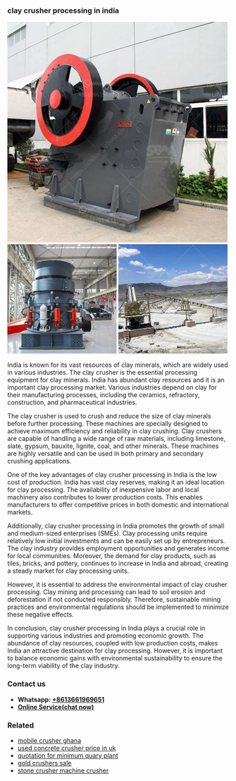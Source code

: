 <h3>clay crusher processing in india</h3><img src='1704951537.jpg' alt=''><p>India is known for its vast resources of clay minerals, which are widely used in various industries. The clay crusher is the essential processing equipment for clay minerals. India has abundant clay resources and it is an important clay processing market. Various industries depend on clay for their manufacturing processes, including the ceramics, refractory, construction, and pharmaceutical industries.</p><p>The clay crusher is used to crush and reduce the size of clay minerals before further processing. These machines are specially designed to achieve maximum efficiency and reliability in clay crushing. Clay crushers are capable of handling a wide range of raw materials, including limestone, slate, gypsum, bauxite, lignite, coal, and other minerals. These machines are highly versatile and can be used in both primary and secondary crushing applications.</p><p>One of the key advantages of clay crusher processing in India is the low cost of production. India has vast clay reserves, making it an ideal location for clay processing. The availability of inexpensive labor and local machinery also contributes to lower production costs. This enables manufacturers to offer competitive prices in both domestic and international markets.</p><p>Additionally, clay crusher processing in India promotes the growth of small and medium-sized enterprises (SMEs). Clay processing units require relatively low initial investments and can be easily set up by entrepreneurs. The clay industry provides employment opportunities and generates income for local communities. Moreover, the demand for clay products, such as tiles, bricks, and pottery, continues to increase in India and abroad, creating a steady market for clay processing units.</p><p>However, it is essential to address the environmental impact of clay crusher processing. Clay mining and processing can lead to soil erosion and deforestation if not conducted responsibly. Therefore, sustainable mining practices and environmental regulations should be implemented to minimize these negative effects.</p><p>In conclusion, clay crusher processing in India plays a crucial role in supporting various industries and promoting economic growth. The abundance of clay resources, coupled with low production costs, makes India an attractive destination for clay processing. However, it is important to balance economic gains with environmental sustainability to ensure the long-term viability of the clay industry.</p><h3>Contact us</h3><ul><li><strong>Whatsapp:&nbsp;<a href="https://wa.me/8613661969651">+8613661969651</a></strong></li><li><a href="https://swt.shibang-china.com/?git&amp;zhl&amp;clay crusher processing in india"><strong>Online Service(chat now)</strong></a></li></ul><h3>Related</h3><ul><li><a href='mobile crusher ghana.md'>mobile crusher ghana</a></li><li><a href='used concrete crusher price in uk.md'>used concrete crusher price in uk</a></li><li><a href='quotation for minimum quary plant.md'>quotation for minimum quary plant</a></li><li><a href='gold crushers sale.md'>gold crushers sale</a></li><li><a href='stone crusher machine crusher.md'>stone crusher machine crusher</a></li></ul>